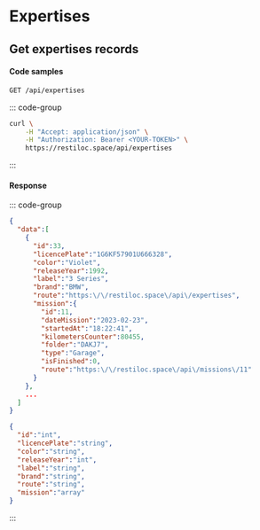 # Expertises

## Get expertises records <Badge type="tip" text="GET"/>

#### Code samples

```bash
GET /api/expertises
```

::: code-group

```bash :line-numbers [cURL]
curl \
    -H "Accept: application/json" \
    -H "Authorization: Bearer <YOUR-TOKEN>" \
    https://restiloc.space/api/expertises
```

:::

#### Response

::: code-group

```json :line-numbers [Example response]
{
  "data":[
    {
      "id":33,
      "licencePlate":"1G6KF57901U666328",
      "color":"Violet",
      "releaseYear":1992,
      "label":"3 Series",
      "brand":"BMW",
      "route":"https:\/\/restiloc.space\/api\/expertises",
      "mission":{
        "id":11,
        "dateMission":"2023-02-23",
        "startedAt":"18:22:41",
        "kilometersCounter":80455,
        "folder":"DAKJ7",
        "type":"Garage",
        "isFinished":0,
        "route":"https:\/\/restiloc.space\/api\/missions\/11"
      }
    },
    ...
  ]
}
```

```json :line-numbers [Response schema]
{
  "id":"int",
  "licencePlate":"string",
  "color":"string",
  "releaseYear":"int",
  "label":"string",
  "brand":"string",
  "route":"string",
  "mission":"array"
}
```

:::
